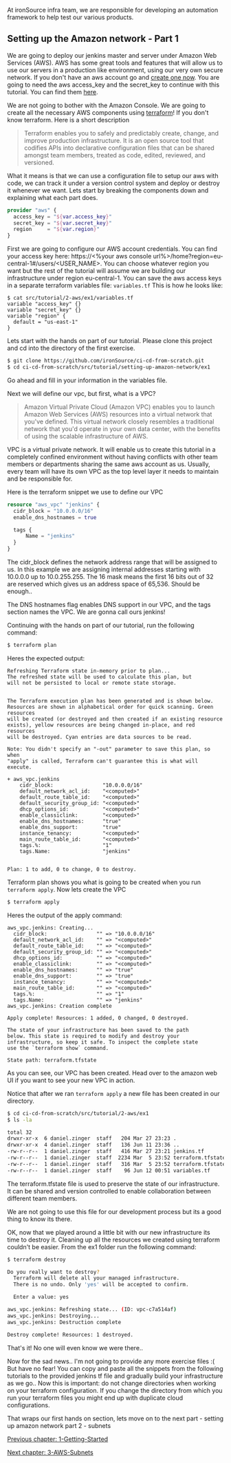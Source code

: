 At ironSource infra team, we are responsible for developing an automation framework to help test our various products.

## Setting up the Amazon network - Part 1

We are going to deploy our jenkins master and server under Amazon Web Services (AWS). AWS has some great tools and features that will allow us to use our servers in a production like environment, using our very own secure network. 
If you don't have an aws account go and [create one now](https://aws.amazon.com). You are going to need the aws access_key and the secret_key to continue with this tutorial. You can find them [here](http://docs.aws.amazon.com/general/latest/gr/managing-aws-access-keys.html).

We are not going to bother with the Amazon Console. We are going to create all the necessary AWS components using [terraform](https://www.terraform.io/)! If you don't know terraform. Here is a short description

>Terraform enables you to safely and predictably create, change, and improve production infrastructure. It is an open source tool that codifies APIs into declarative configuration files that can be shared amongst team members, treated as code, edited, reviewed, and versioned.

What it means is that we can use a configuration file to setup our aws with code, we can track it under a version control system and deploy or destroy it whenever we want. Lets start by breaking the components down and explaining what each part does.

```terraform
provider "aws" {
  access_key = "${var.access_key}"
  secret_key = "${var.secret_key}"
  region     = "${var.region}"
}

```

First we are going to configure our AWS account credentials. You can find your access key here: https://<%your aws console url%>/home?region=eu-central-1#/users/<USER_NAME>. You can choose whatever region you want but the rest of the tutorial will assume we are building our infrastructure under region eu-central-1. You can save the
aws access keys in a separate terraform variables file: `variables.tf` This is how he looks like: 
```
$ cat src/tutorial/2-aws/ex1/variables.tf
variable "access_key" {}
variable "secret_key" {}
variable "region" {
  default = "us-east-1"
}
```

Lets start with the hands on part of our tutorial. Please clone this project and cd into the directory of the first exercise. 
``` sh
$ git clone https://github.com/ironSource/ci-cd-from-scratch.git
$ cd ci-cd-from-scratch/src/tutorial/setting-up-amazon-network/ex1
```
Go ahead and fill in your information in the variables file.

Next we will define our vpc, but first, what is a VPC?

>Amazon Virtual Private Cloud (Amazon VPC) enables you to launch Amazon Web Services (AWS) resources into a virtual network that you've defined. This virtual network closely resembles a traditional network that you'd operate in your own data center, with the benefits of using the scalable infrastructure of AWS.

VPC is a virtual private network. It will enable us to create this tutorial in a completely confined environment without having conflicts with other team members or departments sharing the same aws account as us. Usually, every team will have its own VPC as the top level layer it needs to maintain and be responsible for.

Here is the terraform snippet we use to define our VPC
```terraform
resource "aws_vpc" "jenkins" {
  cidr_block = "10.0.0.0/16"
  enable_dns_hostnames = true

  tags {
      Name = "jenkins"
  }
}
```

The cidr_block defines the network address range that will be assigned to us. In this example we are assigning internal addresses starting with 10.0.0.0 up to 10.0.255.255. The 16 mask means the first 16 bits out of 32 are reserved which gives us an address space of 65,536. Should be enough..

The DNS hostnames flag enables DNS support in our VPC, and the tags section names the VPC. We are gonna call ours jenkins!

Continuing with the hands on part of our tutorial, run the following command: 
``` sh
$ terraform plan
```

Heres the expected output:
```
Refreshing Terraform state in-memory prior to plan...
The refreshed state will be used to calculate this plan, but
will not be persisted to local or remote state storage.


The Terraform execution plan has been generated and is shown below.
Resources are shown in alphabetical order for quick scanning. Green resources
will be created (or destroyed and then created if an existing resource
exists), yellow resources are being changed in-place, and red resources
will be destroyed. Cyan entries are data sources to be read.

Note: You didn't specify an "-out" parameter to save this plan, so when
"apply" is called, Terraform can't guarantee this is what will execute.

+ aws_vpc.jenkins
    cidr_block:                "10.0.0.0/16"
    default_network_acl_id:    "<computed>"
    default_route_table_id:    "<computed>"
    default_security_group_id: "<computed>"
    dhcp_options_id:           "<computed>"
    enable_classiclink:        "<computed>"
    enable_dns_hostnames:      "true"
    enable_dns_support:        "true"
    instance_tenancy:          "<computed>"
    main_route_table_id:       "<computed>"
    tags.%:                    "1"
    tags.Name:                 "jenkins"


Plan: 1 to add, 0 to change, 0 to destroy. 
```

Terraform plan shows you what is going to be created when you run ```terraform apply```. Now lets create the VPC
``` sh
$ terraform apply
```

Heres the output of the apply command: 
```
aws_vpc.jenkins: Creating...
  cidr_block:                "" => "10.0.0.0/16"
  default_network_acl_id:    "" => "<computed>"
  default_route_table_id:    "" => "<computed>"
  default_security_group_id: "" => "<computed>"
  dhcp_options_id:           "" => "<computed>"
  enable_classiclink:        "" => "<computed>"
  enable_dns_hostnames:      "" => "true"
  enable_dns_support:        "" => "true"
  instance_tenancy:          "" => "<computed>"
  main_route_table_id:       "" => "<computed>"
  tags.%:                    "" => "1"
  tags.Name:                 "" => "jenkins"
aws_vpc.jenkins: Creation complete

Apply complete! Resources: 1 added, 0 changed, 0 destroyed.

The state of your infrastructure has been saved to the path
below. This state is required to modify and destroy your
infrastructure, so keep it safe. To inspect the complete state
use the `terraform show` command.

State path: terraform.tfstate
```

As you can see, our VPC has been created. Head over to the amazon web UI if you want to see your new VPC in action.

Notice that after we ran ```terraform apply``` a new file has been created in our directory.
``` sh
$ cd ci-cd-from-scratch/src/tutorial/2-aws/ex1
$ ls -la 

total 32
drwxr-xr-x  6 daniel.zinger  staff   204 Mar 27 23:23 .
drwxr-xr-x  4 daniel.zinger  staff   136 Jun 11 23:36 ..
-rw-r--r--  1 daniel.zinger  staff   416 Mar 27 23:21 jenkins.tf
-rw-r--r--  1 daniel.zinger  staff  2234 Mar  5 23:52 terraform.tfstate
-rw-r--r--  1 daniel.zinger  staff   316 Mar  5 23:52 terraform.tfstate.backup
-rw-r--r--  1 daniel.zinger  staff    96 Jun 12 00:51 variables.tf
```
The terraform.tfstate file is used to preserve the state of our infrastructure. It can be shared and version controlled to enable collaboration between different team members. 

We are not going to use this file for our development process but its a good thing to know its there. 

OK, now that we played around a little bit with our new infrastructure its time to destroy it. Cleaning up all the resources we created using terraform couldn't be easier.
From the ex1 folder run the following command: 
```sh
$ terraform destroy

Do you really want to destroy?
  Terraform will delete all your managed infrastructure.
  There is no undo. Only 'yes' will be accepted to confirm.

  Enter a value: yes

aws_vpc.jenkins: Refreshing state... (ID: vpc-c7a514af)
aws_vpc.jenkins: Destroying...
aws_vpc.jenkins: Destruction complete

Destroy complete! Resources: 1 destroyed.
```

That's it! No one will even know we were there..

Now for the sad news.. I'm not going to provide any more exercise files :( 
But have no fear! You can copy and paste all the snippets from the following tutorials to the provided jenkins tf file and gradually build your infrastructure as we go.. 
Now this is important: do not change directories when working on your terraform configuration. If you change the directory from which you 
run your terraform files you might end up with duplicate cloud configurations.

That wraps our first hands on section, lets move on to the next part - setting up amazon network part 2 - subnets

[Previous chapter: 1-Getting-Started](https://github.com/ironSource/ci-cd-from-scratch/tree/master/src/tutorial/1-getting-started) 

[Next chapter: 3-AWS-Subnets](https://github.com/ironSource/ci-cd-from-scratch/tree/master/src/tutorial/3-aws-subnets) 
